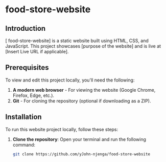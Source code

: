 # food-store-website

## Introduction

[ food-store-website] is a static website built using HTML, CSS, and JavaScript. This project showcases [purpose of the website] and is live at [Insert Live URL if applicable].

## Prerequisites

To view and edit this project locally, you'll need the following:

1. **A modern web browser** - For viewing the website (Google Chrome, Firefox, Edge, etc.).
2. **Git** - For cloning the repository (optional if downloading as a ZIP).

## Installation

To run this website project locally, follow these steps:

1. **Clone the repository**:
   Open your terminal and run the following command:
   ```bash
   git clone https://github.com/yJohn-njenga/food-store-website
